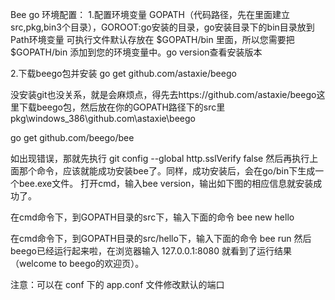 Bee go 环境配置：
1.配置环境变量 GOPATH（代码路径，先在里面建立src,pkg,bin3个目录），GOROOT:go安装的目录，go安装目录下的bin目录放到Path环境变量
可执行文件默认存放在 $GOPATH/bin 里面，所以您需要把 $GOPATH/bin 添加到您的环境变量中。go version查看安装版本

2.下载beego包并安装
go get github.com/astaxie/beego 

没安装git也没关系，就是会麻烦点，得先去https://github.com/astaxie/beego这里下载beego包，然后放在你的GOPATH路径下的src里pkg\windows_386\github.com\astaxie\beego

go get github.com/beego/bee

如出现错误，那就先执行 git config --global http.sslVerify false
然后再执行上面那个命令，应该就能成功安装bee了。同样，成功安装后，会在go/bin下生成一个bee.exe文件。
打开cmd，输入bee version，输出如下图的相应信息就安装成功了。

在cmd命令下，到GOPATH目录的src下，输入下面的命令
bee new hello

在cmd命令下，到GOPATH目录的src/hello下，输入下面的命令
bee run
然后beego已经运行起来啦，在浏览器输入 127.0.0.1:8080 就看到了运行结果（welcome to beego的欢迎页）。

注意：可以在 conf 下的 app.conf 文件修改默认的端口